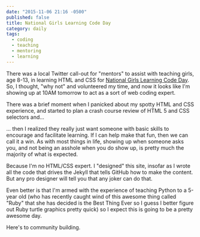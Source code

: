 ```yaml
---
date: "2015-11-06 21:16 -0500"
published: false
title: National Girls Learning Code Day
category: daily
tags: 
  - coding
  - teaching
  - mentoring
  - learning
---
```


There was a local Twitter call-out for "mentors" to assist with teaching girls, age 8-13, in learning HTML and CSS for [National Girls Learning Code Day](https://www.eventbrite.ca/e/kitchener-waterloo-national-girls-learning-code-day-for-girls-ages-8-13-their-parentguardian-tickets-18338143882). So, I thought, "why not" and volunteered my time, and now it looks like I'm showing up at 10AM tomorrow to act as a sort of web coding expert.

There was a brief moment when I panicked about my spotty HTML and CSS experience, and started to plan a crash course review of HTML 5 and CSS selectors and...

... then I realized they really just want someone with basic skills to encourage and facilitate learning. If I can help make that fun, then we can call it a win. As with most things in life, showing up when someone asks you,  and not being an asshole when you do show up, is pretty much the majority of what is expected.

Because I'm no HTML/CSS expert. I "designed" this site, insofar as I wrote all the code that drives the Jekyll that tells GitHub how to make the content. But any pro designer will tell you that any joker can do that.

Even better is that I'm armed with the experience of teaching Python to a 5-year old (who has recently caught wind of this awesome thing called "Ruby" that she has decided is the Best Thing Ever so I guess I better figure out Ruby turtle graphics pretty quick) so I expect this is going to be a pretty awesome day.

Here's to community building.